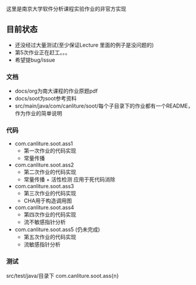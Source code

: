 这里是南京大学软件分析课程实验作业的非官方实现

## 目前状态
- 还没经过大量测试(至少保证Lecture 里面的例子是没问题的)
- 第5次作业正在赶工。。。
- 希望提bug/issue

### 文档
- docs/org为南大课程的作业原题pdf
- docs/soot为soot参考资料
- src/main/java/com/canliture/soot/每个子目录下的作业都有一个README，作为作业的简单说明

### 代码
- com.canliture.soot.ass1
  - 第一次作业的代码实现
  - 常量传播
- com.canliture.soot.ass2
  - 第二次作业的代码实现
  - 常量传播 + 活性检测 应用于死代码消除
- com.canliture.soot.ass3
  - 第三次作业的代码实现
  - CHA用于构造调用图
- com.canliture.soot.ass4
  - 第四次作业的代码实现
  - 流不敏感指针分析
- com.canliture.soot.ass5 (仍未完成)
  - 第五次作业的代码实现
  - 流敏感指针分析
  
### 测试
src/test/java/目录下
com.canliture.soot.ass{n}